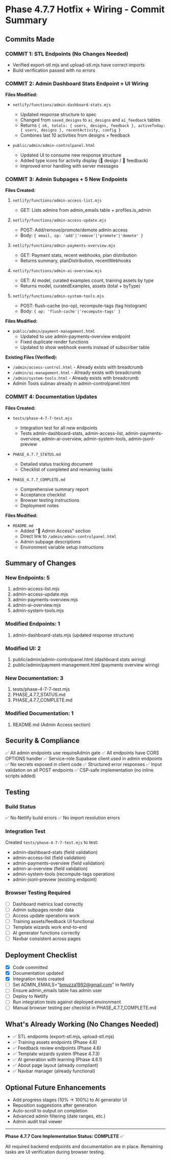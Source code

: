 # Phase 4.7.7 Hotfix + Wiring - Commit Summary

## Commits Made

### COMMIT 1: STL Endpoints (No Changes Needed)
- Verified export-stl.mjs and upload-stl.mjs have correct imports
- Build verification passed with no errors

### COMMIT 2: Admin Dashboard Stats Endpoint + UI Wiring
**Files Modified:**
- `netlify/functions/admin-dashboard-stats.mjs`
  - Updated response structure to spec
  - Changed from `saved_designs` to `ai_designs` and `ai_feedback` tables
  - Returns `{ ok, totals: { users, designs, feedback }, activeToday: { users, designs }, recentActivity, config }`
  - Combines last 10 activities from designs + feedback
  
- `public/admin/admin-controlpanel.html`
  - Updated UI to consume new response structure
  - Added type icons for activity display (🎨 design / 💬 feedback)
  - Improved error handling with server messages

### COMMIT 3: Admin Subpages + 5 New Endpoints
**Files Created:**
1. `netlify/functions/admin-access-list.mjs`
   - GET: Lists admins from admin_emails table + profiles.is_admin

2. `netlify/functions/admin-access-update.mjs`
   - POST: Add/remove/promote/demote admin access
   - Body: `{ email, op: 'add'|'remove'|'promote'|'demote' }`

3. `netlify/functions/admin-payments-overview.mjs`
   - GET: Payment stats, recent webhooks, plan distribution
   - Returns summary, planDistribution, recentWebhooks

4. `netlify/functions/admin-ai-overview.mjs`
   - GET: AI model, curated examples count, training assets by type
   - Returns model, curatedExamples, assets (total + byType)

5. `netlify/functions/admin-system-tools.mjs`
   - POST: flush-cache (no-op), recompute-tags (tag histogram)
   - Body: `{ op: 'flush-cache'|'recompute-tags' }`

**Files Modified:**
- `public/admin/payment-management.html`
  - Updated to use admin-payments-overview endpoint
  - Fixed duplicate render functions
  - Updated to show webhook events instead of subscriber table

**Existing Files (Verified):**
- `/admin/access-control.html` - Already exists with breadcrumb
- `/admin/ai-management.html` - Already exists with breadcrumb
- `/admin/system-tools.html` - Already exists with breadcrumb
- Admin Tools subnav already in admin-controlpanel.html

### COMMIT 4: Documentation Updates
**Files Created:**
- `tests/phase-4-7-7-test.mjs`
  - Integration test for all new endpoints
  - Tests admin-dashboard-stats, admin-access-list, admin-payments-overview, admin-ai-overview, admin-system-tools, admin-jsonl-preview

- `PHASE_4.7.7_STATUS.md`
  - Detailed status tracking document
  - Checklist of completed and remaining tasks

- `PHASE_4.7.7_COMPLETE.md`
  - Comprehensive summary report
  - Acceptance checklist
  - Browser testing instructions
  - Deployment notes

**Files Modified:**
- `README.md`
  - Added "👤 Admin Access" section
  - Direct link to `/admin/admin-controlpanel.html`
  - Admin subpage descriptions
  - Environment variable setup instructions

## Summary of Changes

### New Endpoints: 5
1. admin-access-list.mjs
2. admin-access-update.mjs
3. admin-payments-overview.mjs
4. admin-ai-overview.mjs
5. admin-system-tools.mjs

### Modified Endpoints: 1
1. admin-dashboard-stats.mjs (updated response structure)

### Modified UI: 2
1. public/admin/admin-controlpanel.html (dashboard stats wiring)
2. public/admin/payment-management.html (payments overview wiring)

### New Documentation: 3
1. tests/phase-4-7-7-test.mjs
2. PHASE_4.7.7_STATUS.md
3. PHASE_4.7.7_COMPLETE.md

### Modified Documentation: 1
1. README.md (Admin Access section)

## Security & Compliance

✅ All admin endpoints use requireAdmin gate
✅ All endpoints have CORS OPTIONS handler
✅ Service-role Supabase client used in admin endpoints
✅ No secrets exposed in client code
✅ Structured error responses
✅ Input validation on all POST endpoints
✅ CSP-safe implementation (no inline scripts added)

## Testing

### Build Status
✅ No Netlify build errors
✅ No import resolution errors

### Integration Test
Created `tests/phase-4-7-7-test.mjs` to test:
- admin-dashboard-stats (field validation)
- admin-access-list (field validation)
- admin-payments-overview (field validation)
- admin-ai-overview (field validation)
- admin-system-tools (recompute-tags operation)
- admin-jsonl-preview (existing endpoint)

### Browser Testing Required
- [ ] Dashboard metrics load correctly
- [ ] Admin subpages render data
- [ ] Access update operations work
- [ ] Training assets/feedback UI functional
- [ ] Template wizards work end-to-end
- [ ] AI generator functions correctly
- [ ] Navbar consistent across pages

## Deployment Checklist

- [x] Code committed
- [x] Documentation updated
- [x] Integration tests created
- [ ] Set ADMIN_EMAILS="bmuzza1992@gmail.com" in Netlify
- [ ] Ensure admin_emails table has admin user
- [ ] Deploy to Netlify
- [ ] Run integration tests against deployed environment
- [ ] Manual browser testing per checklist in PHASE_4.7.7_COMPLETE.md

## What's Already Working (No Changes Needed)

- ✅ STL endpoints (export-stl.mjs, upload-stl.mjs)
- ✅ Training assets endpoints (Phase 4.6)
- ✅ Feedback review endpoints (Phase 4.6)
- ✅ Template wizards system (Phase 4.7.3)
- ✅ AI generation with learning (Phase 4.6.1)
- ✅ About page layout (already compliant)
- ✅ Navbar manager (already functional)

## Optional Future Enhancements

- Add progress stages (10% → 100%) to AI generator UI
- Reposition suggestions after generation
- Auto-scroll to output on completion
- Advanced admin filtering (date ranges, etc.)
- Admin audit trail viewer

---

**Phase 4.7.7 Core Implementation Status: COMPLETE** ✅

All required backend endpoints and documentation are in place. Remaining tasks are UI verification during browser testing.
